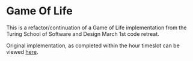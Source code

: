 # Game Of Life

This is a refactor/continuation of a Game of Life implementation from the Turing School of Software and Design March 1st code retreat.

Original implementation, as completed within the hour timeslot can be viewed [here](https://github.com/kolyaventuri/GameOfLife_Iter4).
